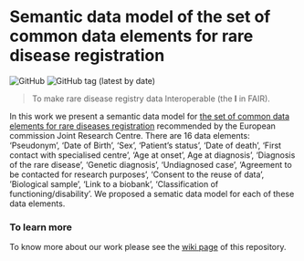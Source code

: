 
# Semantic data model of the set of common data elements for rare disease registration
![GitHub](https://img.shields.io/github/license/ejp-rd-vp/CDE-semantic-model)
![GitHub tag (latest by date)](https://img.shields.io/github/v/tag/ejp-rd-vp/CDE-semantic-model)

> To make rare disease registry data Interoperable (the <b>I</b> in FAIR).

In this work we present a semantic data model for [the set of common data elements for rare diseases registration](https://eu-rd-platform.jrc.ec.europa.eu/sites/default/files/CDS/EU_RD_Platform_CDS_Final.pdf) recommended by the European commission Joint Research Centre. There are 16 data elements: ‘Pseudonym’, ‘Date of Birth’, ‘Sex’, ‘Patient’s status’, ‘Date of death’, ‘First contact with specialised centre’, ‘Age at onset’, Age at diagnosis’, ‘Diagnosis of the rare disease’, ‘Genetic diagnosis’, ‘Undiagnosed case’, ‘Agreement to be contacted for research purposes’, ‘Consent to the reuse of data’, ’Biological sample’, ‘Link to a biobank’, ‘Classification of functioning/disability’. We proposed a sematic data model for each of these data elements.

### To learn more

To know more about our work please see the [wiki page](https://github.com/ejp-rd-vp/ERN-common-data-elements/wiki) of this repository.
